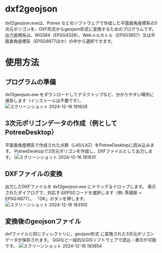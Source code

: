 # dxf2geojson
dxf2geojson.exeは、Potree などのソフトウェアで作成した平面直角座標系の3次元ポリゴンを、DXF形式からgeojson形式に変換するためのプログラムです。出力座標系は、WGS84（EPSG4326）、Webメルカトル（EPSG3857）又は平面直角座標系（EPSG6677ほか）の中から選択できます。

# 使用方法
## プログラムの準備
dxf2geojson.exe をダウンロードしてデスクトップなど、分かりやすい場所に保存します（インストールは不要です）。
![スクリーンショット 2024-12-16 191628](https://github.com/user-attachments/assets/162b2f6d-4a9e-4540-82e4-43504c117d53)


## 3次元ポリゴンデータの作成（例として PotreeDesktop）
平面直角座標系で作成された点群（LAS/LAZ）をPotreeDesktopに読み込みます。
PotreeDesktopで3次元ポリゴンを作成し、DXFファイルとして出力します。
![スクリーンショット 2024-12-16 181831](https://github.com/user-attachments/assets/c6c93b26-b3fb-46c0-b281-66d0bd02d09c)

## DXFファイルの変換
出力したDXFファイルを dxf2geojson.exe にドラッグ＆ドロップします。
表示されたダイアログで、対応するEPSGコードを選択します（例: 茨城県 = EPSG:6677）。
「OK」ボタンを押します。
![スクリーンショット 2024-12-16 183105](https://github.com/user-attachments/assets/5fdc5333-ccc1-4018-9c14-2fbbd1f3830f)


## 変換後のgeojsonファイル
dxfファイルと同じディレクトリに、geojson形式 に変換された3次元ポリゴンデータが保存されます。
QGIなど一般的なGISソフトウェアで読込・表示が可能です。
![スクリーンショット 2024-12-16 183854](https://github.com/user-attachments/assets/c10190c6-105f-4085-9752-fa1de4f75b52)
